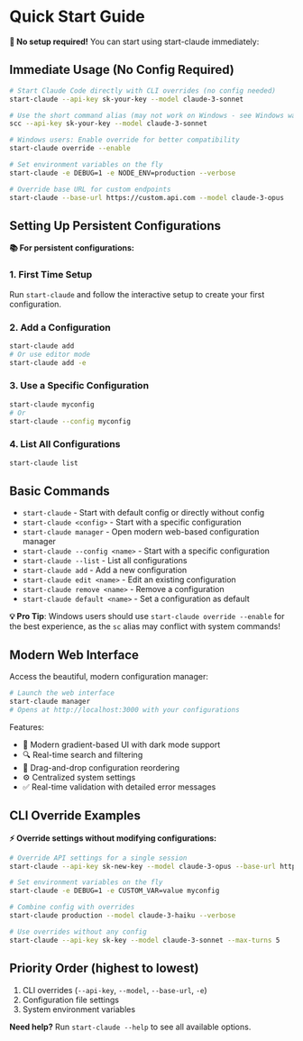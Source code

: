 # Quick Start Guide

**🚀 No setup required!** You can start using start-claude immediately:

## Immediate Usage (No Config Required)

```bash
# Start Claude Code directly with CLI overrides (no config needed)
start-claude --api-key sk-your-key --model claude-3-sonnet

# Use the short command alias (may not work on Windows - see Windows warning in README)
scc --api-key sk-your-key --model claude-3-sonnet

# Windows users: Enable override for better compatibility
start-claude override --enable

# Set environment variables on the fly
start-claude -e DEBUG=1 -e NODE_ENV=production --verbose

# Override base URL for custom endpoints
start-claude --base-url https://custom.api.com --model claude-3-opus
```

## Setting Up Persistent Configurations

**📚 For persistent configurations:**

### 1. First Time Setup

Run `start-claude` and follow the interactive setup to create your first configuration.

### 2. Add a Configuration

```bash
start-claude add
# Or use editor mode
start-claude add -e
```

### 3. Use a Specific Configuration

```bash
start-claude myconfig
# Or
start-claude --config myconfig
```

### 4. List All Configurations

```bash
start-claude list
```

## Basic Commands

- `start-claude` - Start with default config or directly without config
- `start-claude <config>` - Start with a specific configuration
- `start-claude manager` - Open modern web-based configuration manager
- `start-claude --config <name>` - Start with a specific configuration
- `start-claude --list` - List all configurations
- `start-claude add` - Add a new configuration
- `start-claude edit <name>` - Edit an existing configuration
- `start-claude remove <name>` - Remove a configuration
- `start-claude default <name>` - Set a configuration as default

**💡 Pro Tip**: Windows users should use `start-claude override --enable` for the best experience, as the `sc` alias may conflict with system commands!

## Modern Web Interface

Access the beautiful, modern configuration manager:

```bash
# Launch the web interface
start-claude manager
# Opens at http://localhost:3000 with your configurations
```

Features:

- 🎨 Modern gradient-based UI with dark mode support
- 🔍 Real-time search and filtering
- 📱 Drag-and-drop configuration reordering
- ⚙️ Centralized system settings
- ✅ Real-time validation with detailed error messages

## CLI Override Examples

**⚡ Override settings without modifying configurations:**

```bash
# Override API settings for a single session
start-claude --api-key sk-new-key --model claude-3-opus --base-url https://custom.api.com

# Set environment variables on the fly
start-claude -e DEBUG=1 -e CUSTOM_VAR=value myconfig

# Combine config with overrides
start-claude production --model claude-3-haiku --verbose

# Use overrides without any config
start-claude --api-key sk-key --model claude-3-sonnet --max-turns 5
```

## Priority Order (highest to lowest)

1. CLI overrides (`--api-key`, `--model`, `--base-url`, `-e`)
2. Configuration file settings
3. System environment variables

**Need help?** Run `start-claude --help` to see all available options.
